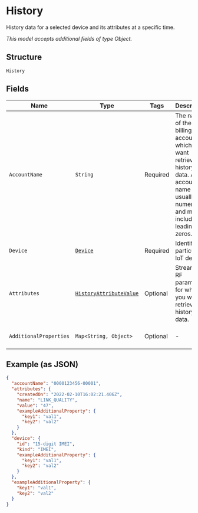 
# History

History data for a selected device and its attributes at a specific time.

*This model accepts additional fields of type Object.*

## Structure

`History`

## Fields

| Name | Type | Tags | Description | Getter | Setter |
|  --- | --- | --- | --- | --- | --- |
| `AccountName` | `String` | Required | The name of the billing account for which you want retrieve history data. An account name is usually numeric, and must include any leading zeros. | String getAccountName() | setAccountName(String accountName) |
| `Device` | [`Device`](../../doc/models/device.md) | Required | Identifies a particular IoT device. | Device getDevice() | setDevice(Device device) |
| `Attributes` | [`HistoryAttributeValue`](../../doc/models/history-attribute-value.md) | Optional | Streaming RF parameter for which you want to retrieve history data. | HistoryAttributeValue getAttributes() | setAttributes(HistoryAttributeValue attributes) |
| `AdditionalProperties` | `Map<String, Object>` | Optional | - | Object getAdditionalProperty(String key) | additionalProperty(String key, Object value) |

## Example (as JSON)

```json
{
  "accountName": "0000123456-00001",
  "attributes": {
    "createdOn": "2022-02-10T16:02:21.406Z",
    "name": "LINK_QUALITY",
    "value": "47",
    "exampleAdditionalProperty": {
      "key1": "val1",
      "key2": "val2"
    }
  },
  "device": {
    "id": "15-digit IMEI",
    "kind": "IMEI",
    "exampleAdditionalProperty": {
      "key1": "val1",
      "key2": "val2"
    }
  },
  "exampleAdditionalProperty": {
    "key1": "val1",
    "key2": "val2"
  }
}
```

